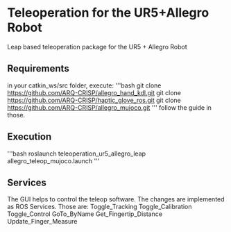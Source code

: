 # Teleoperation for the UR5+Allegro Robot
Leap based teleoperation package for the UR5 + Allegro Robot



## Requirements 

in your catkin_ws/src folder, execute:
'''bash
git clone https://github.com/ARQ-CRISP/allegro_hand_kdl.git
git clone https://github.com/ARQ-CRISP/haptic_glove_ros.git
git clone https://github.com/ARQ-CRISP/allegro_mujoco.git
'''
follow the guide in those.


## Execution 

'''bash
roslaunch teleoperation_ur5_allegro_leap allegro_teleop_mujoco.launch
'''

## Services

The GUI helps to control the teleop software. The changes are implemented as ROS Services. Those are:
Toggle_Tracking
Toggle_Calibration
Toggle_Control
GoTo_ByName
Get_Fingertip_Distance
Update_Finger_Measure